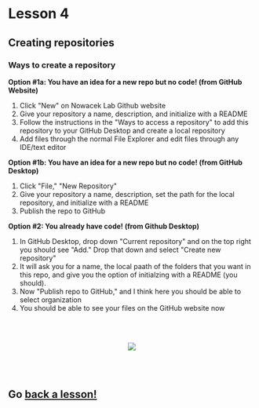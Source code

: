 # Lesson 4

## Creating repositories

### Ways to create a repository 


**Option #1a: You have an idea for a new repo but no code! (from GitHub Website)**

1. Click "New" on Nowacek Lab Github website
2. Give your repository a name, description, and initialize with a README
3. Follow the instructions in the "Ways to access a repository" to add this repository to your GitHub Desktop and create a local repository
4. Add files through the normal File Explorer and edit files through any IDE/text editor

**Option #1b: You have an idea for a new repo but no code! (from GitHub Desktop)**

1. Click "File," "New Repository"
2. Give your repository a name, description, set the path for the local repository, and initialize with a README
3. Publish the repo to GitHub 

**Option #2: You already have code! (from Github Desktop)**
1. In GitHub Desktop, drop down "Current repository" and on the top right you should see "Add." Drop that down and select "Create new repository"
2. It will ask you for a name, the local paath of the folders that you want in this repo, and give you the option of initialzing with a README (you should).
3. Now "Publish repo to GitHub," and I think here you should be able to select organization
4. You should be able to see your files on the GitHub website now

<br>
<br>

<p align="center">
  <img src="https://memegenerator.net/img/instances/x300/65104689.jpg" />
</p>

<br>
<br>

## Go [back a lesson!](https://github.com/NowacekLab/Welcome/blob/master/lesson3.md)
